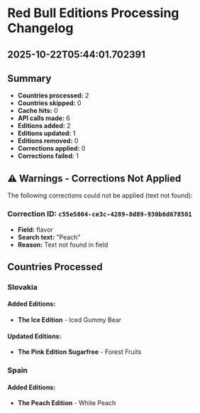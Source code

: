 # Red Bull Editions Processing Changelog
## 2025-10-22T05:44:01.702391

## Summary
- **Countries processed:** 2
- **Countries skipped:** 0
- **Cache hits:** 0
- **API calls made:** 6
- **Editions added:** 2
- **Editions updated:** 1
- **Editions removed:** 0
- **Corrections applied:** 0
- **Corrections failed:** 1

## ⚠️ Warnings - Corrections Not Applied

The following corrections could not be applied (text not found):

### Correction ID: `c55e5804-ce3c-4289-8d89-930b6d678501`
- **Field:** flavor
- **Search text:** "Peach"
- **Reason:** Text not found in field

## Countries Processed

### Slovakia
#### Added Editions:
- **The Ice Edition** - Iced Gummy Bear

#### Updated Editions:
- **The Pink Edition Sugarfree** - Forest Fruits

### Spain
#### Added Editions:
- **The Peach Edition** - White Peach
